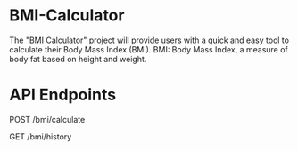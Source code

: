# BMI-Calculator
The "BMI Calculator" project will provide users with a quick and easy tool to calculate their Body Mass Index (BMI). 
BMI: Body Mass Index, a measure of body fat based on height and weight.


# API Endpoints

POST /bmi/calculate

GET /bmi/history
